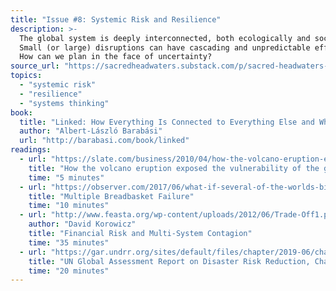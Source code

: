 ```yaml
---
title: "Issue #8: Systemic Risk and Resilience"
description: >-
  The global system is deeply interconnected, both ecologically and socially.
  Small (or large) disruptions can have cascading and unpredictable effects.
  How can we plan in the face of uncertainty?
source_url: "https://sacredheadwaters.substack.com/p/sacred-headwaters-8-systemic-risk"
topics:
  - "systemic risk"
  - "resilience"
  - "systems thinking"
book:
  title: "Linked: How Everything Is Connected to Everything Else and What It Means for Business, Science, and Everyday Life"
  author: "Albert-László Barabási"
  url: "http://barabasi.com/book/linked"
readings:
  - url: "https://slate.com/business/2010/04/how-the-volcano-eruption-exposed-the-vulnerability-of-the-global-supply-chain.html"
    title: "How the volcano eruption exposed the vulnerability of the global supply chain"
    time: "5 minutes"
  - url: "https://observer.com/2017/06/what-if-several-of-the-worlds-biggest-food-crops-failed-at-the-same-time/"
    title: "Multiple Breadbasket Failure"
    time: "10 minutes"
  - url: "http://www.feasta.org/wp-content/uploads/2012/06/Trade-Off1.pdf"
    author: "David Korowicz"
    title: "Financial Risk and Multi-System Contagion"
    time: "35 minutes"
  - url: "https://gar.undrr.org/sites/default/files/chapter/2019-06/chapter_2.pdf"
    title: "UN Global Assessment Report on Disaster Risk Reduction, Chapter 2"
    time: "20 minutes"
---
```

